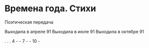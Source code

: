 # Времена года. Стихи

Поэтическая передача

Выходила в апреле 91
Выходила в июле 91
Выходила в октябре 91

.   .   .   4   -   -
7   -   -   10  -
